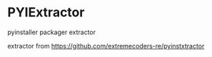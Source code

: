 # PYIExtractor
pyinstaller packager extractor

extractor from https://github.com/extremecoders-re/pyinstxtractor
